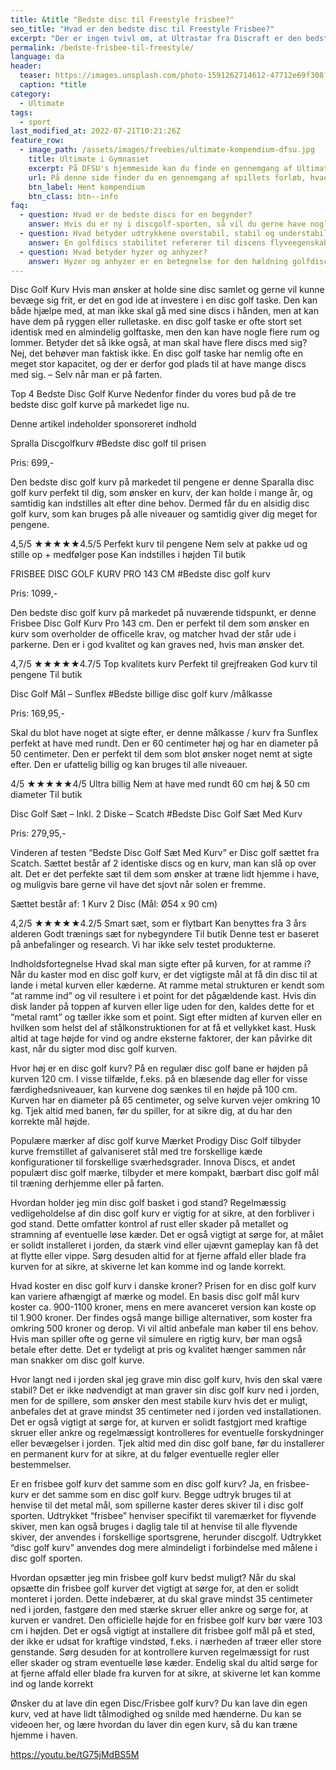 ```yaml
---
title: &title "Bedste disc til Freestyle frisbee?"
seo_title: "Hvad er den bedste disc til Freestyle Frisbee?"
excerpt: "Der er ingen tvivl om, at Ultrastar fra Discraft er den bedste frisbee til Ultimate. Den vejer 175 gram og flyver fantastisk og er god at gribe."
permalink: /bedste-frisbee-til-freestyle/
language: da
header:
  teaser: https://images.unsplash.com/photo-1591262714612-47712e69f308?ixlib=rb-4.0.3&ixid=MnwxMjA3fDB8MHxwaG90by1wYWdlfHx8fGVufDB8fHx8&auto=format&fit=crop&h=300&w=400&q=10
  caption: *title
category:
  - Ultimate
tags:
  - sport
last_modified_at: 2022-07-21T10:21:26Z
feature_row:
  - image_path: /assets/images/freebies/ultimate-kompendium-dfsu.jpg
    title: Ultimate i Gymnasiet
    excerpt: På DFSU's hjemmeside kan du finde en gennemgang af Ultimate Frisbee, hvad man skal bruge for at komme i gang og en kort introduktion til Spirit of the Game.
    url: På denne side finder du en gennemgang af spillets forløb, hvad man skal bruge for at komme i gang og en kort introduktion til Spirit of the Game.
    btn_label: Hent kompendium
    btn_class: btn--info
faq:
  - question: Hvad er de bedste discs for en begynder?
    answer: Hvis du er ny i discgolf-sporten, så vil du gerne have nogle golfdiscs, som er lette at kaste med. Du bør vælge en relativt let disc på 165-180 gram, som er understabil (dvs. har et lavt _turn_-tal). Vi har skrevet en [guide til at vælge disc](/golfdisc-til-discgolf/).
  - question: Hvad betyder udtrykkene overstabil, stabil og understabil?
    answer: En golfdiscs stabilitet refererer til discens flyveegenskaber. Hvis du laver et højrehåndet baghåndskast med høj hastighed, så vil en understabil disc have en tendens til at dreje lidt mod højre i starten. En stabil disc vil flyve mere lige ud. En overstabil disc vil trække mod venstre i starten både ved høj og lav udgangshastighed. Det har særligt betydning for discens svæveegenskaber, da de fleste discs vil fade lidt mod venstre til sidst.
  - question: Hvad betyder hyzer og anhyzer?
    answer: Hyzer og anhyzer er en betegnelse for den hældning golfdiscen har, når du kaster den. I et _hyzer_ højrehåndet baghåndskast vender den venstre kant af frisbeen nedad. Det gør, at frisbeen vil dreje endnu mere mod venstre til sidst i kastet. I et _anhyzer_ kast vender den venstre kant opad, hvilket vil få frisbeen til at gå mod højre i starten af kastet.
---
```

Disc Golf Kurv
Hvis man ønsker at holde sine disc samlet og gerne vil kunne bevæge sig frit, er det en god ide at investere i en disc golf taske. Den kan både hjælpe med, at man ikke skal gå med sine discs i hånden, men at kan have dem på ryggen eller rulletaske. en disc golf taske er ofte stort set identisk med en almindelig golftaske, men den kan have nogle flere rum og lommer. Betyder det så ikke også, at man skal have flere discs med sig? Nej, det behøver man faktisk ikke. En disc golf taske har nemlig ofte en  meget stor kapacitet, og der er derfor god plads til at have mange discs med sig. – Selv når man er på farten.

Top 4 Bedste Disc Golf Kurve
Nedenfor finder du vores bud på de tre bedste disc golf kurve på markedet lige nu. 

Denne artikel indeholder sponsoreret indhold


Spralla Discgolfkurv
#Bedste disc golf til prisen

Pris: 699,-

Den bedste disc golf kurv på markedet til pengene er denne Sparalla disc golf kurv perfekt til dig, som ønsker en kurv, der kan holde i mange år, og samtidig kan indstilles alt efter dine behov. Dermed får du en alsidig disc golf kurv, som kan bruges på alle niveauer og samtidig giver dig meget for pengene.

4,5/5
★★★★★4.5/5
Perfekt kurv til pengene
Nem selv at pakke ud og stille op + medfølger pose
Kan indstilles i højden
Til butik

FRISBEE DISC GOLF KURV PRO 143 CM
#Bedste disc golf kurv

Pris: 1099,-

Den bedste disc golf kurv på markedet på nuværende tidspunkt, er denne Frisbee Disc Golf Kurv Pro 143 cm. Den er perfekt til dem som ønsker en kurv som overholder de officelle krav, og matcher hvad der står ude i parkerne. Den er i god kvalitet og kan graves ned, hvis man ønsker det.

4,7/5
★★★★★4.7/5
Top kvalitets kurv
Perfekt til grejfreaken
God kurv til pengene
Til butik

Disc Golf Mål – Sunflex
#Bedste billige disc golf kurv /målkasse

Pris: 169,95,-

Skal du blot have noget at sigte efter, er denne målkasse / kurv fra Sunflex perfekt at have med rundt. Den er 60 centimeter høj og har en diameter på 50 centimeter. Den er perfekt til dem som blot ønsker noget nemt at sigte efter. Den er ufattelig billig og kan bruges til alle niveauer.

4/5
★★★★★4/5
Ultra billig
Nem at have med rundt
60 cm høj & 50 cm diameter
Til butik

Disc Golf Sæt – Inkl. 2 Diske – Scatch
#Bedste Disc Golf Sæt Med Kurv

Pris: 279,95,-

Vinderen af testen “Bedste Disc Golf Sæt Med Kurv” er Disc golf sættet fra Scatch. Sættet består af 2 identiske discs og en kurv, man kan slå op over alt. Det er det perfekte sæt til dem som ønsker at træne lidt hjemme i have, og muligvis bare gerne vil have det sjovt når solen er fremme.

Sættet består af: 
1 Kurv
2 Disc (Mål: Ø54 x 90 cm)

4,2/5
★★★★★4.2/5
Smart sæt, som er flytbart
Kan benyttes fra 3 års alderen
Godt trænings sæt for nybegyndere
Til butik
Denne test er baseret på anbefalinger og research. Vi har ikke selv testet produkterne.

Indholdsfortegnelse
Hvad skal man sigte efter på kurven, for at ramme i?
Når du kaster mod en disc golf kurv, er det vigtigste mål at få din disc til at lande i metal kurven eller kæderne. At ramme metal strukturen er kendt som “at ramme ind” og vil resultere i et point for det pågældende kast. Hvis din disk lander på toppen af kurven eller lige uden for den, kaldes dette for et “metal ramt” og tæller ikke som et point. Sigt efter midten af kurven eller en hvilken som helst del af stålkonstruktionen for at få et vellykket kast. Husk altid at tage højde for vind og andre eksterne faktorer, der kan påvirke dit kast, når du sigter mod disc golf kurven.

Hvor høj er en disc golf kurv?
På en regulær disc golf bane er højden på kurven 120 cm. I visse tilfælde, f.eks. på en blæsende dag eller for visse færdighedsniveauer, kan kurvene dog sænkes til en højde på 100 cm. Kurven har en diameter på 65 centimeter, og selve kurven vejer omkring 10 kg. Tjek altid med banen, før du spiller, for at sikre dig, at du har den korrekte mål højde.


Populære mærker af disc golf kurve
Mærket Prodigy Disc Golf tilbyder kurve fremstillet af galvaniseret stål med tre forskellige kæde konfigurationer til forskellige sværhedsgrader. Innova Discs, et andet populært disc golf mærke, tilbyder et mere kompakt, bærbart disc golf mål til træning derhjemme eller på farten.

Hvordan holder jeg min disc golf basket i god stand?
Regelmæssig vedligeholdelse af din disc golf kurv er vigtig for at sikre, at den forbliver i god stand. Dette omfatter kontrol af rust eller skader på metallet og stramning af eventuelle løse kæder. Det er også vigtigt at sørge for, at målet er solidt installeret i jorden, da stærk vind eller ujævnt gameplay kan få det at flytte eller vippe. Sørg desuden altid for at fjerne affald eller blade fra kurven for at sikre, at skiverne let kan komme ind og lande korrekt.

Hvad koster en disc golf kurv i danske kroner?
Prisen for en disc golf kurv kan variere afhængigt af mærke og model. En basis disc golf mål kurv  koster ca. 900-1100 kroner, mens en mere avanceret version kan koste op til 1.900 kroner. Der findes også mange billige alternativer, som koster fra omkring 500 kroner og derop. Vi vil altid anbefale man køber til ens behov. Hvis man spiller ofte og gerne vil simulere en rigtig kurv, bør man også betale efter dette. Det er tydeligt at pris og kvalitet hænger sammen når man snakker om disc golf kurve.


Hvor langt ned i jorden skal jeg grave min disc golf kurv, hvis den skal være stabil?
Det er ikke nødvendigt at man graver sin disc golf kurv ned i jorden, men for de spillere, som ønsker den mest stabile kurv hvis det er muligt, anbefales det at grave mindst 35 centimeter ned i jorden ved installationen. Det er også vigtigt at sørge for, at kurven er solidt fastgjort med kraftige skruer eller ankre og regelmæssigt kontrolleres for eventuelle forskydninger eller bevægelser i jorden. Tjek altid med din disc golf bane, før du installerer en permanent kurv for at sikre, at du følger eventuelle regler eller bestemmelser.

Er en frisbee golf kurv det samme som en disc golf kurv?
Ja, en frisbee-kurv er det samme som en disc golf kurv. Begge udtryk bruges til at henvise til det metal mål, som spillerne kaster deres skiver til i disc golf sporten. Udtrykket “frisbee” henviser specifikt til varemærket for flyvende skiver, men kan også bruges i daglig tale til at henvise til alle flyvende skiver, der anvendes i forskellige sportsgrene, herunder discgolf. Udtrykket “disc golf kurv” anvendes dog mere almindeligt i forbindelse med målene i disc golf sporten.

Hvordan opsætter jeg min frisbee golf kurv bedst muligt?
Når du skal opsætte din frisbee golf kurver det vigtigt at sørge for, at den er solidt monteret i jorden. Dette indebærer, at du skal grave mindst 35 centimeter ned i jorden, fastgøre den med stærke skruer eller ankre og sørge for, at kurven er vandret. Den officielle højde for en frisbee golf kurv bør være 103 cm i højden.
Det er også vigtigt at installere dit frisbee golf mål på et sted, der ikke er udsat for kraftige vindstød, f.eks. i nærheden af træer eller store genstande. Sørg desuden for at kontrollere kurven regelmæssigt for rust eller skader og stram eventuelle løse kæder. Endelig skal du altid sørge for at fjerne affald eller blade fra kurven for at sikre, at skiverne let kan komme ind og lande korrekt

Ønsker du at lave din egen Disc/Frisbee golf kurv?
Du kan lave din egen kurv, ved at have lidt tålmodighed og snilde med hænderne. Du kan se videoen her, og lære hvordan du laver din egen kurv, så du kan træne hjemme i haven.

https://youtu.be/tG75jMdBS5M